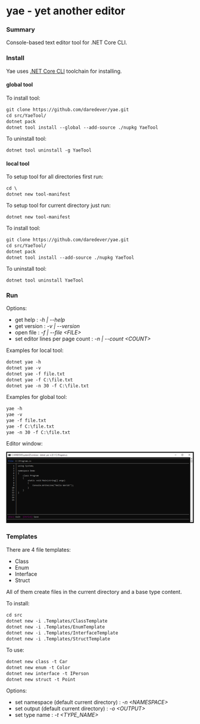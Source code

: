 # yae - yet another editor

### Summary

Console-based text editor tool for .NET Core CLI.

### Install

Yae uses [.NET Core CLI](https://docs.microsoft.com/en-us/dotnet/core/tools/) toolchain for installing.

#### global tool

To install tool:
 
```text
git clone https://github.com/daredever/yae.git
cd src/YaeTool/
dotnet pack
dotnet tool install --global --add-source ./nupkg YaeTool
```

To uninstall tool:
 
```text
dotnet tool uninstall -g YaeTool
```
 
#### local tool

To setup tool for all directories first run:
```text
cd \
dotnet new tool-manifest
```

To setup tool for current directory just run:
```text
dotnet new tool-manifest
```

To install tool:
 
```text
git clone https://github.com/daredever/yae.git
cd src/YaeTool/
dotnet pack
dotnet tool install --add-source ./nupkg YaeTool
```

To uninstall tool:
 
```text
dotnet tool uninstall YaeTool
```

### Run

Options:

- get help :  *-h | --help*
- get version : *-v | --version*
- open file : *-f | --file \<FILE\>*
- set editor lines per page count : *-n | --count \<COUNT\>*

Examples for local tool:
 
```text
dotnet yae -h
dotnet yae -v
dotnet yae -f file.txt
dotnet yae -f C:\file.txt
dotnet yae -n 30 -f C:\file.txt
```

Examples for global tool:
 
```text
yae -h
yae -v
yae -f file.txt
yae -f C:\file.txt
yae -n 30 -f C:\file.txt
```

Editor window:

![editor](docs/images/yae.png)

### Templates

There are 4 file templates:
- Class
- Enum
- Interface
- Struct

All of them create files in the current directory and a base type content.

To install:
```text
cd src
dotnet new -i .Templates/ClassTemplate
dotnet new -i .Templates/EnumTemplate
dotnet new -i .Templates/InterfaceTemplate
dotnet new -i .Templates/StructTemplate
```

To use:
```text
dotnet new class -t Car
dotnet new enum -t Color
dotnet new interface -t IPerson
dotnet new struct -t Point
```

Options:

- set namespace (default current directory) :  *-n \<NAMESPACE\>*
- set output (default current directory) : *-o \<OUTPUT\>* 
- set type name : *-t \<TYPE_NAME\>*

